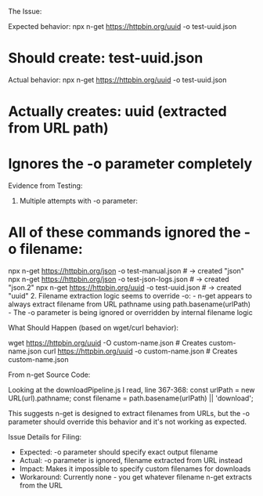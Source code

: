 The Issue:

  Expected behavior:
  npx n-get https://httpbin.org/uuid -o test-uuid.json
  # Should create: test-uuid.json

  Actual behavior:
  npx n-get https://httpbin.org/uuid -o test-uuid.json
  # Actually creates: uuid (extracted from URL path)
  # Ignores the -o parameter completely

  Evidence from Testing:

  1. Multiple attempts with -o parameter:
  # All of these commands ignored the -o filename:
  npx n-get https://httpbin.org/json -o test-manual.json     # → created
  "json"
  npx n-get https://httpbin.org/json -o test-json-logs.json  # → created
  "json.2"
  npx n-get https://httpbin.org/uuid -o test-uuid.json       # → created
  "uuid"
  2. Filename extraction logic seems to override -o:
    - n-get appears to always extract filename from URL pathname using
  path.basename(urlPath)
    - The -o parameter is being ignored or overridden by internal filename
  logic

  What Should Happen (based on wget/curl behavior):

  wget https://httpbin.org/uuid -O custom-name.json  # Creates
  custom-name.json
  curl https://httpbin.org/uuid -o custom-name.json  # Creates
  custom-name.json

  From n-get Source Code:

  Looking at the downloadPipeline.js I read, line 367-368:
  const urlPath = new URL(url).pathname;
  const filename = path.basename(urlPath) || 'download';

  This suggests n-get is designed to extract filenames from URLs, but the
  -o parameter should override this behavior and it's not working as
  expected.

  Issue Details for Filing:

  - Expected: -o parameter should specify exact output filename
  - Actual: -o parameter is ignored, filename extracted from URL instead
  - Impact: Makes it impossible to specify custom filenames for downloads
  - Workaround: Currently none - you get whatever filename n-get extracts
  from the URL

